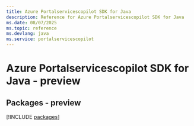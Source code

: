 ```yaml
---
title: Azure Portalservicescopilot SDK for Java
description: Reference for Azure Portalservicescopilot SDK for Java
ms.date: 08/07/2025
ms.topic: reference
ms.devlang: java
ms.service: portalservicescopilot
---
```

# Azure Portalservicescopilot SDK for Java - preview
## Packages - preview
[!INCLUDE [packages](portalservicescopilot-index.md)]